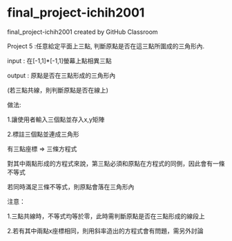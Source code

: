 # final_project-ichih2001
final_project-ichih2001 created by GitHub Classroom

Project 5 :任意給定平面上三點, 判斷原點是否在這三點所圍成的三角形內.

input : 在[-1,1]*[-1,1]螢幕上點相異三點

output : 原點是否在三點形成的三角形內

(若三點共線，則判斷原點是否在線上)

做法:

1.讓使用者輸入三個點並存入x,y矩陣

2.標註三個點並連成三角形

有三點座標 => 三條方程式

對其中兩點形成的方程式來說，第三點必須和原點在方程式的同側，因此會有一條不等式

若同時滿足三條不等式，則原點會落在三角形內

注意：

1.三點共線時，不等式均等於零，此時需判斷原點是否在三點形成的線段上

2.若有其中兩點x座標相同，則用斜率造出的方程式會有問題，需另外討論
